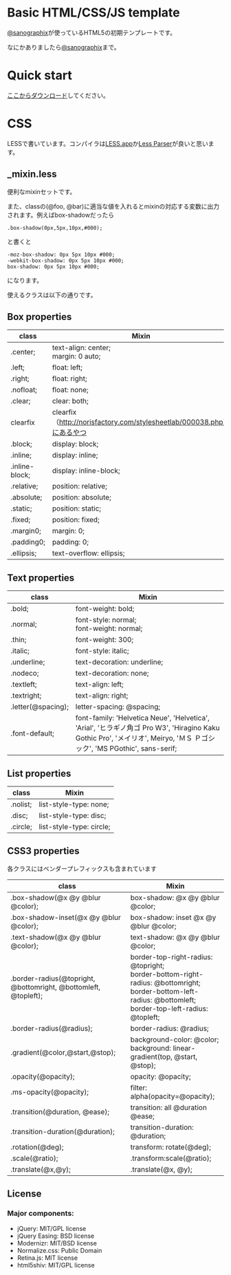 # Basic HTML/CSS/JS template

[@sanographix](http://twitter.com/sanographix)が使っているHTML5の初期テンプレートです。

なにかありましたら[@sanographix](http://twitter.com/sanographix)まで。

# Quick start

[ここからダウンロード](https://github.com/sanographix/html-template/zipball/master)してください。

# CSS

LESSで書いています。コンパイラは[LESS.app](http://incident57.com/less/)か[Less Parser](http://www.proving-ground.be/less/)が良いと思います。

## _mixin.less

便利なmixinセットです。

また、classの(@foo, @bar)に適当な値を入れるとmixinの対応する変数に出力されます。例えばbox-shadowだったら

	.box-shadow(0px,5px,10px,#000);

と書くと

    -moz-box-shadow: 0px 5px 10px #000;
    -webkit-box-shadow: 0px 5px 10px #000;
    box-shadow: 0px 5px 10px #000;

になります。

使えるクラスは以下の通りです。

## Box properties

| class | Mixin |
|-------|-----|
|.center;|text-align: center;<br/>margin: 0 auto;|
|.left;|float: left;|
|.right;|float: right;|
|.nofloat;|float: none;|
|.clear;|clear: both;|
|clearfix|clearfix（http://norisfactory.com/stylesheetlab/000038.php）にあるやつ|
|.block;|display: block;|
|.inline;|display: inline;|
|.inline-block;|display: inline-block;|
|.relative;|position: relative;|
|.absolute;|position: absolute;|
|.static;|position: static;|
|.fixed;|position: fixed;|
|.margin0;|margin: 0;|
|.padding0;|padding: 0;|
|.ellipsis;|text-overflow: ellipsis;|
  

## Text properties

| class | Mixin |
|-------|-----|
|.bold;|font-weight: bold;|
|.normal;|font-style: normal;<br/>font-weight: normal;|
|.thin;|font-weight: 300;|
|.italic;|font-style: italic;|
|.underline;|text-decoration: underline;|
|.nodeco;|text-decoration: none;|
|.textleft;|text-align: left;|
|.textright;|text-align: right;|
|.letter(@spacing);|letter-spacing: @spacing;|
|.font-default;|font-family: 'Helvetica Neue', 'Helvetica', 'Arial', 'ヒラギノ角ゴ Pro W3', 'Hiragino Kaku Gothic Pro', 'メイリオ', Meiryo, 'ＭＳ Ｐゴシック', 'MS PGothic', sans-serif;|


## List properties

| class | Mixin |
|-------|-----|
|.nolist;|list-style-type: none;|
|.disc;|list-style-type: disc;|
|.circle;|list-style-type: circle;|
  
  
  
## CSS3 properties

各クラスにはベンダープレフィックスも含まれています

| class | Mixin |
|-------|-----|
|.box-shadow(@x @y @blur @color);|box-shadow: @x @y @blur @color;|
|.box-shadow-inset(@x @y @blur @color); | box-shadow: inset @x @y @blur @color; |
|.text-shadow(@x @y @blur @color);| text-shadow: @x @y @blur @color; |
|.border-radius(@topright, @bottomright, @bottomleft, @topleft);|border-top-right-radius: @topright;<br/>border-bottom-right-radius: @bottomright;<br/>border-bottom-left-radius: @bottomleft;<br/>border-top-left-radius: @topleft; |
|.border-radius(@radius);| border-radius: @radius; |
|.gradient(@color,@start,@stop);| background-color: @color;<br/>background: linear-gradient(top, @start, @stop);|
|.opacity(@opacity);|opacity: @opacity;|
|.ms-opacity(@opacity);|filter: alpha(opacity=@opacity);|
|.transition(@duration, @ease);|    transition: all @duration @ease;|
|.transition-duration(@duration);|transition-duration: @duration;|
|.rotation(@deg);|transform: rotate(@deg);|
|.scale(@ratio);|.transform:scale(@ratio);|
|.translate(@x,@y);|.translate(@x, @y);|


## License

### Major components:

* jQuery: MIT/GPL license
* jQuery Easing: BSD license
* Modernizr: MIT/BSD license
* Normalize.css: Public Domain
* Retina.js: MIT license
* html5shiv: MIT/GPL license
